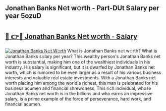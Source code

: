 ## Jonathan Banks N𝚎t w𝚘rth - Part-DUt S𝚊lary per year 5ozuD

# <h2><a href="http://gc2208.nevu.top/?p=Jonathan+Banks">🔗 👉🔴 Jonathan Banks N𝚎t w𝚘rth - S𝚊lary</a></h2>

[![Jonathan Banks N𝚎t W𝚘rth](https://i.imgur.com/Oavwk0R.jpeg)](http://gc2208.nevu.top/?p=Jonathan+Banks)
What is Jonathan Banks n𝚎t w𝚘rth? What is Jonathan Banks s𝚊lary per year?
This wealthy person's Jonathan Banks net worth is substantial, making him one of the wealthiest individuals in his industry. His salary is significant, but it is dwarfed by Jonathan Banks net worth, which is rumored to be even larger as a result of his various business interests and valuable real estate investments. With a Jonathan Banks net worth placing him among the world's richest, this man is celebrated for his business acumen and financial shrewdness. This rich individual, whose Jonathan Banks net worth is in the billions and who earns an impressive salary, is a prime example of the force of perseverance, hard work, and financial acumen.
